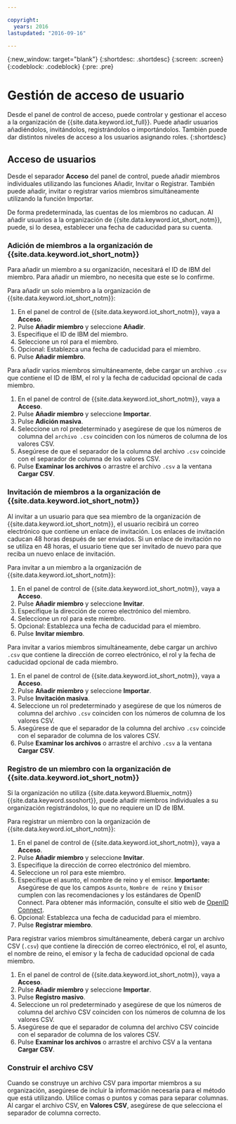 ```yaml
---

copyright:
  years: 2016
lastupdated: "2016-09-16"

---
```


{:new_window: target="blank"}
{:shortdesc: .shortdesc}
{:screen: .screen}
{:codeblock: .codeblock}
{:pre: .pre}

# Gestión de acceso de usuario

Desde el panel de control de acceso, puede controlar y gestionar el acceso a la organización de {{site.data.keyword.iot_full}}. Puede añadir usuarios añadiéndolos, invitándolos, registrándolos o importándolos. También puede dar distintos niveles de acceso a los usuarios asignando roles.
{:shortdesc}

## Acceso de usuarios

Desde el separador **Acceso** del panel de control, puede añadir miembros individuales utilizando las funciones Añadir, Invitar o Registrar. También puede añadir, invitar o registrar varios miembros simultáneamente utilizando la función Importar.

De forma predeterminada, las cuentas de los miembros no caducan. Al añadir usuarios a la organización de {{site.data.keyword.iot_short_notm}}, puede, si lo desea, establecer una fecha de caducidad para su cuenta.

### Adición de miembros a la organización de {{site.data.keyword.iot_short_notm}}

Para añadir un miembro a su organización, necesitará el ID de IBM del miembro. Para añadir un miembro, no necesita que este se lo confirme.

Para añadir un solo miembro a la organización de {{site.data.keyword.iot_short_notm}}:
1. En el panel de control de {{site.data.keyword.iot_short_notm}}, vaya a **Acceso**.
2. Pulse **Añadir miembro** y seleccione **Añadir**.
3. Especifique el ID de IBM del miembro.
4. Seleccione un rol para el miembro.
5. Opcional: Establezca una fecha de caducidad para el miembro.
6. Pulse **Añadir miembro**.

Para añadir varios miembros simultáneamente, debe cargar un archivo `.csv` que contiene el ID de IBM, el rol y la fecha de caducidad opcional de cada miembro.
1. En el panel de control de {{site.data.keyword.iot_short_notm}}, vaya a **Acceso**.
2. Pulse **Añadir miembro** y seleccione **Importar**.
3. Pulse **Adición masiva**.
4. Seleccione un rol predeterminado y asegúrese de que los números de columna del `archivo .csv` coinciden con los números de columna de los valores CSV.
5. Asegúrese de que el separador de la columna del archivo `.csv` coincide con el separador de columna de los valores CSV.
6. Pulse **Examinar los archivos** o arrastre el archivo `.csv` a la ventana **Cargar CSV**.

### Invitación de miembros a la organización de {{site.data.keyword.iot_short_notm}}

Al invitar a un usuario para que sea miembro de la organización de {{site.data.keyword.iot_short_notm}}, el usuario recibirá un correo electrónico que contiene un enlace de invitación. Los enlaces de invitación caducan 48 horas después de ser enviados. Si un enlace de invitación no se utiliza en 48 horas, el usuario tiene que ser invitado de nuevo para que reciba un nuevo enlace de invitación.

Para invitar a un miembro a la organización de {{site.data.keyword.iot_short_notm}}:
1. En el panel de control de {{site.data.keyword.iot_short_notm}}, vaya a **Acceso**.
2. Pulse **Añadir miembro** y seleccione **Invitar**.
3. Especifique la dirección de correo electrónico del miembro.
4. Seleccione un rol para este miembro.
5. Opcional: Establezca una fecha de caducidad para el miembro.
6. Pulse **Invitar miembro**.

Para invitar a varios miembros simultáneamente, debe cargar un archivo `.csv` que contiene la dirección de correo electrónico, el rol y la fecha de caducidad opcional de cada miembro.
1. En el panel de control de {{site.data.keyword.iot_short_notm}}, vaya a **Acceso**.
2. Pulse **Añadir miembro** y seleccione **Importar**.
3. Pulse **Invitación masiva**.
4. Seleccione un rol predeterminado y asegúrese de que los números de columna del archivo `.csv` coinciden con los números de columna de los valores CSV.
5. Asegúrese de que el separador de la columna del archivo `.csv` coincide con el separador de columna de los valores CSV.
6. Pulse **Examinar los archivos** o arrastre el archivo `.csv` a la ventana **Cargar CSV**.

### Registro de un miembro con la organización de {{site.data.keyword.iot_short_notm}}

Si la organización no utiliza {{site.data.keyword.Bluemix_notm}} {{site.data.keyword.ssoshort}}, puede añadir miembros individuales a su organización registrándolos, lo que no requiere un ID de IBM.

Para registrar un miembro con la organización de {{site.data.keyword.iot_short_notm}}:
1. En el panel de control de {{site.data.keyword.iot_short_notm}}, vaya a **Acceso**.
2. Pulse **Añadir miembro** y seleccione **Invitar**.
3. Especifique la dirección de correo electrónico del miembro.
4. Seleccione un rol para este miembro.
5. Especifique el asunto, el nombre de reino y el emisor.
   **Importante:** Asegúrese de que los campos `Asunto`, `Nombre de reino` y `Emisor` cumplen con las recomendaciones y los estándares de OpenID Connect. Para obtener más información, consulte el sitio web de [OpenID Connect](http://openid.net/connect/).
6. Opcional: Establezca una fecha de caducidad para el miembro.
7. Pulse **Registrar miembro**.

Para registrar varios miembros simultáneamente, deberá cargar un archivo CSV (`.csv`) que contiene la dirección de correo electrónico, el rol, el asunto, el nombre de reino, el emisor y la fecha de caducidad opcional de cada miembro.
1. En el panel de control de {{site.data.keyword.iot_short_notm}}, vaya a **Acceso**.
2. Pulse **Añadir miembro** y seleccione **Importar**.
3. Pulse **Registro masivo**.
4. Seleccione un rol predeterminado y asegúrese de que los números de columna del archivo CSV coinciden con los números de columna de los valores CSV.
5. Asegúrese de que el separador de columna del archivo CSV coincide con el separador de columna de los valores CSV.
6. Pulse **Examinar los archivos** o arrastre el archivo CSV a la ventana **Cargar CSV**.

### Construir el archivo CSV

Cuando se construye un archivo CSV para importar miembros a su organización, asegúrese de incluir la información necesaria para el método que está utilizando. Utilice comas o puntos y comas para separar columnas. Al cargar el archivo CSV, en **Valores CSV**, asegúrese de que selecciona el separador de columna correcto.
